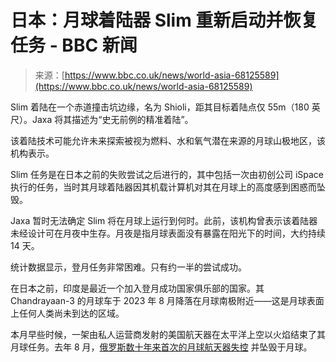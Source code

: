 <!--yml

分类：未分类

日期：2024-05-27 15:19:25

-->

# 日本：月球着陆器 Slim 重新启动并恢复任务 - BBC 新闻

> 来源：[https://www.bbc.co.uk/news/world-asia-68125589](https://www.bbc.co.uk/news/world-asia-68125589)

Slim 着陆在一个赤道撞击坑边缘，名为 Shioli，距其目标着陆点仅 55m（180 英尺）。Jaxa 将其描述为“史无前例的精准着陆”。

该着陆技术可能允许未来探索被视为燃料、水和氧气潜在来源的月球山极地区，该机构表示。

Slim 任务是在日本之前的失败尝试之后进行的，其中包括一次由初创公司 iSpace 执行的任务，当时其月球着陆器因其机载计算机对其在月球上的高度感到困惑而坠毁。

Jaxa 暂时无法确定 Slim 将在月球上运行到何时。此前，该机构曾表示该着陆器未经设计可在月夜中生存。月夜是指月球表面没有暴露在阳光下的时间，大约持续 14 天。

统计数据显示，登月任务非常困难。只有约一半的尝试成功。

在日本之前，印度是最近一个加入登月成功国家俱乐部的国家。其 Chandrayaan-3 的月球车于 2023 年 8 月降落在月球南极附近——这是月球表面上任何人类尚未到达的区域。

本月早些时候，一架由私人运营商发射的美国航天器在太平洋上空以火焰结束了其月球任务。去年 8 月，[俄罗斯数十年来首次的月球航天器失控](https://www.bbc.com/news/world-europe-66562629) 并坠毁于月球。
